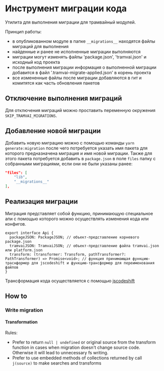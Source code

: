 # Инструмент миграции кода

Утилита для выполнения миграции для трамвайный модулей.

Принцип работы:

- в опубликованном модуле в папке `__migrations__` находятся файлы миграций для выполнения
- найденные и ранее не исполненные миграции выполняются
- миграции могут изменять файлы 'package.json', 'tramvai.json' и исходный код проекта
- после выполнения миграции информация о выполненной миграции добавится в файл '.tramvai-migrate-applied.json' в корень проекта
- все измененные файлы после миграции добавляются в гит и комитятся как часть обновления пакетов

## Отключение выполнения миграций

Для отключения миграций можно проставить переменную окружения `SKIP_TRAMVAI_MIGRATIONS`.

## Добавление новой миграции

Добавить новую миграцию можно с помощью команды `yarn generate:migration` после чего потребуется указать имя пакета для которого предназначена миграция и имя новой миграции. Также для этого пакета потребуется добавить в `package.json` в поле `files` папку с собранными миграциями, если они не были указаны ранее:

```json
"files": [
    "lib",
    "__migrations__"
],
```

## Реализация миграции

Миграция представляет собой функцию, принимающую специальное апи с помощью которого можно осуществлять изменения кода или конфигов.

```tsx
export interface Api {
  packageJSON: PackageJSON; // объект-представление корневого package.json
  tramvaiJSON: TramvaiJSON; // объект-представление файла tramvai.json или platform.json
  transform: (transformer: Transform, pathTransformer?: PathTransformer) => Promise<void>; // функция принимающая функцию-траснформер для jscodeshift и функцию-трансформер для переименования файлов
}
```

Трансформация кода осуществляется с помощью [jscodeshift](https://github.com/facebook/jscodeshift)

## How to

### Write migration

#### Transformation

Rules:

- Prefer to return `null | undefined` or original source from the transform function in cases when migration doesn't change source code. Otherwise it will lead to unnecessary fs writing.
- Prefer to use embedded methods of collections returned by call `j(source)` to make searches and transforms
